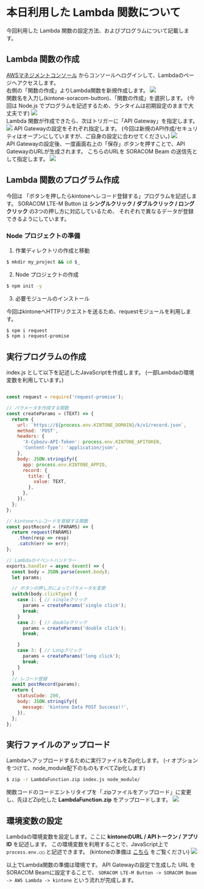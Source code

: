 # 本日利用した Lambda 関数について

今回利用した Lambda 関数の設定方法、およびプログラムについて記載します。

## Lambda 関数の作成

[AWSマネジメントコンソール](https://aws.amazon.com/jp/console/) からコンソールへログインして、Lambdaのページへアクセスします。<br/>
右側の「関数の作成」よりLambda関数を新規作成します。
<img src="https://kintone-devcamp2019-soracom.s3-ap-northeast-1.amazonaws.com/aws-lambda_capture1.png">
<br/>
関数名を入力し(kintone-soracom-button)、「関数の作成」を選択します。
(今回は Node.js でプログラムを記述するため、ランタイムは初期設定のままで大丈夫です)
<img src="https://kintone-devcamp2019-soracom.s3-ap-northeast-1.amazonaws.com/aws-lambda_capture2.png">
<br/>
Lambda 関数が作成できたら、次はトリガーに「API Gateway」を指定します。
<img src="https://kintone-devcamp2019-soracom.s3-ap-northeast-1.amazonaws.com/aws-lambda_capture3.png">
API Gatewayの設定をそれぞれ指定します。
(今回は新規のAPI作成/セキュリティはオープンにしていますが、ご自身の設定に合わせてください。)
<img src="https://kintone-devcamp2019-soracom.s3-ap-northeast-1.amazonaws.com/aws-lambda_capture4.png">
<br/>
API Gatewayの設定後、一度画面右上の「保存」ボタンを押すことで、API GatewayのURLが生成されます。
こちらのURLを SORACOM Beam の送信先として指定します。
<img src="https://kintone-devcamp2019-soracom.s3-ap-northeast-1.amazonaws.com/aws-lambda_capture5.png">

## Lambda 関数のプログラム作成

今回は 「ボタンを押したらkintoneへレコード登録する」プログラムを記述します。
SORACOM LTE-M Button は **シングルクリック / ダブルクリック / ロングクリック** の3つの押し方に対応しているため、
それぞれで異なるデータが登録できるようにしています。

### Node プロジェクトの準備

1. 作業ディレクトリの作成と移動

```bash
$ mkdir my_project && cd $_
```

2. Node プロジェクトの作成

```bash
$ npm init -y
```
3. 必要モジュールのインストール

今回はkintoneへHTTPリクエストを送るため、requestモジュールを利用します。

```bash
$ npm i request
$ npm i request-promise
```

## 実行プログラムの作成

index.js として以下を記述したJavaScriptを作成します。
(一部Lambdaの環境変数を利用しています。)

```javascript

const request = require('request-promise');

// パラメータを作成する関数
const createParams = (TEXT) => {
  return {
    url: `https://${process.env.KINTONE_DOMAIN}/k/v1/record.json`,
    method: 'POST',
    headers: {
      'X-Cybozu-API-Token': process.env.KINTONE_APITOKEN,
      'Content-Type': 'application/json',
    },
    body: JSON.stringify({
      app: process.env.KINTONE_APPID,
      record: {
        title: {
          value: TEXT,
        },
      },
    }),
  };
};

// kintoneへレコードを登録する関数
const postRecord = (PARAMS) => {
  return request(PARAMS)
    .then(resp => resp)
    .catch(err => err);
};

// Lambdaのイベントハンドラー
exports.handler = async (event) => {
  const body = JSON.parse(event.body);
  let params;

  // ボタンの押し方によってパラメータを変更
  switch(body.clickType) {
    case 1: { // singleクリック
      params = createParams('single click');
      break;
    }
    case 2: { // doubleクリック
      params = createParams('double click');
      break;

    }
    case 3: { // Longクリック
      params = createParams('long click');
      break;
    }
  }
  // レコード登録
  await postRecord(params);
  return {
    statusCode: 200,
    body: JSON.stringify({
      message: 'kintone Data POST Success!!',
    }),
  };
};

```

## 実行ファイルのアップロード

Lambdaへアップロードするために実行ファイルをZip化します。
(-r オプションをつけて、node_module配下のものもすべてZip化します)

```bash
$ zip -r LambdaFunction.zip index.js node_module/
```

関数コードのコードエントリタイプを「.zipファイルをアップロード」に変更し、先ほどZip化した **LambdaFunction.zip** をアップロードします。
<img src="https://kintone-devcamp2019-soracom.s3-ap-northeast-1.amazonaws.com/aws-lambda_capture6.png">

## 環境変数の設定

Lambdaの環境変数を設定します。ここに **kintoneのURL / APIトークン / アプリID** を記述します。
この環境変数を利用することで、JavaScript上で `process.env.◯◯` と記述できます。
(kintoneの準備は [こちら](kintone-setting.md) をご覧ください)
<img src="https://kintone-devcamp2019-soracom.s3-ap-northeast-1.amazonaws.com/aws-lambda_capture7.png">

以上でLambda関数の準備は環境です。
API Gatewayの設定で生成した URL をSORACOM Beamに設定することで、
`SORACOM LTE-M Button -> SORACOM Beam -> AWS Lambda -> kintone` という流れが完成します。
